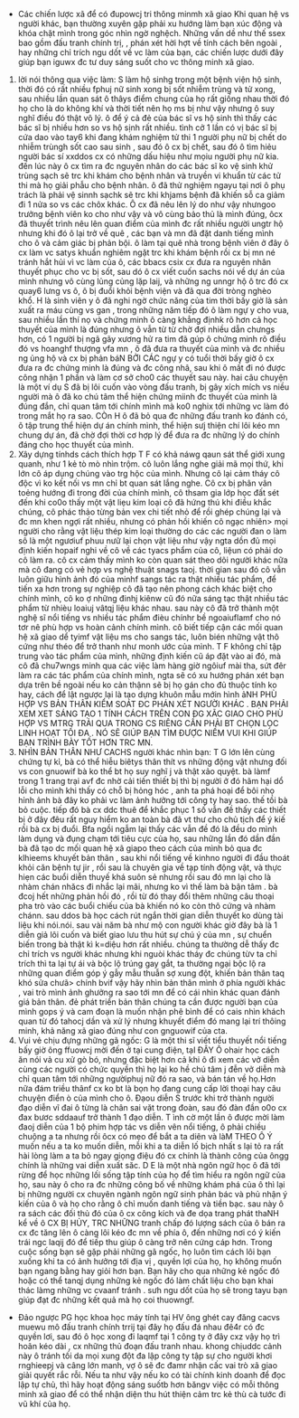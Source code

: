 - Các chiến lược xã để có đupowcj tri thông minmh xã giao
Khi quan hệ vs người khác, bạn thường xuyên gặp phải xu hướng làm bạn xúc động  và khóa chặt mình trong góc nhìn ngờ nghệch. Những vấn dề như thế  ssex bao gồm đấu tranh chính trị, , phán xét hời hợt về tính cách bên ngoài , hay những chỉ trích ngu dốt  về vc làm của bạn, các chiến lược dưới đây giúp bạn iguwx đc tư duy sáng suốt cho vc thông minh xã giao.
1. lời nói thông qua việc làm: S làm hộ sinhg trong một bệnh viện hộ sinh, thời đó có rất nhiều fphuj nữ sinh xong bị sốt nhiễm trùng và tử xong, sau nhiều lần quan sát ô thâys điểm chung của họ rất giống nhau thời đó họ cho là do không khí và thời tiết nên họ ms bị như vậy nhưng ô suy nghĩ điều đó thật vô lý. ô để ý cả đẻ của bác sĩ vs hộ sinh thì thấy các bác sĩ bị nhiều hơn so vs hộ sịnh rất nhiều. tình cở 1 lần có vị bác sĩ bị cứa dao vào tay6 khi đang khám nghiệm tử thi 1 người phụ nữ bị chết do nhiễm trùngh sốt cao sau sinh , sau đó ô cx bị chết, sau đó ô tìm hiẻu người bác sí xxddos cx có những dấu hiệu như mọiu người phụ nữ kia. đến lúc này ô cx tìm ra đc nguyên nhân do các bác sĩ ko vệ sinh khử trùng sạch sẽ trc khi khám cho bệnh nhân và truyền vi khuẩn từ các tử thi mà họ giải phẫu cho bệnh nhân. ô đã thử nghiệm ngayu tại nơi ô phụ trách là phải vệ sinnh sạchk sẽ trc khi khjams bệnh đã khiến sỗ ca giảm đi 1 nửa so vs các chôx khác. Ô cx đã nêu lên lý do như vậy nhưngoo trưởng bệnh viên ko cho như vậy và vô cùng bảo thủ là mình đúng, ôcx đã thuyết trình nêu lên quan điểm của mình đc rất nhiều người ungtr hộ nhưng khi đó ô lại trở về quê , các bạn và mn đã đặt danh tiếng mình cho ô và cảm giác bị phản bội. ô làm tại quê nhà trong bệnh viên ở đây ô cx làm vc satys khuẩn nghiêm ngặt trc khi khám bệnh rồi cx bị mn né  tránh hắt hủi vì vc làm của ô, các bbacs csix cx đưa ra nguyên nhân thuyết phục cho vc bị sốt, sau dó ô cx viết cuốn sachs nói về dự án của mình nhưng vô cùng lủng củng lặp laij, và những ng unngr hộ ô trc đó cx quay6 lưng vs ô, ô bị đuổi khỏi bệnh viện và đã qua đời tròng nghèo khổ.
H  là sinh viên y ô đã nghi ngờ chức năng của tim thời bấy giờ là sản xuất ra máu cùng vs gan , trong những năm tiếp đó ô làm ngự y cho vua, sau nhiều lần thí nọ và chứng minh ô càng khẳng địnhk rõ hơn cả học thuyết của mình là đúng nhưng ô vẫn từ từ chờ đợi nhiều dẫn chưngs hơn, có 1 người bị ngã gãy xương hử ra tim đã gúp ô chứng minh rõ điều đó vs hoanghf thượng vfa mn , ô đã đưa ra thuyết của mình và đc nhiều ng ủng hộ và cx bị phản báN BỞI CÁC ngự y có tuổi thời bấy  giờ ô cx đưa ra đc chứng minh là đúng và đc công nhâ, sau khi ô mất đi nó được công nhận 1 phần và làm cơ sở cho0 các thuyết sau này. hai câu chuyện là một ví dụ S đã bị lôi cuốn vào vòng đấu tranh, bị gây xích mích vs niều người mà ô đã ko chú tâm thể hiện chứng miinh đc thuyết của mình là đúng đắn, chỉ quan tâm tới chính mình mà ko0 nghix tới những vc làm đó trong mắt họ ra sao. CÒn H ô đã bỏ qua đc những đấu tranh ko đánh có, ô tập trung thể hiện dự án chính mình, thể hiện sưj thiện chí lôi kéo mn chung dự án, đã chờ đợi thời cơ hợp lý để đưa ra đc những lý do chính đáng cho học thuyết của mình.
2. Xây dựng tínhds cách thích hợp
T F  có khả náwg qaun sát thể giới xung quanh, như 1 kẻ tò mò nhìn trộm.  cô luôn lắng nghe giải mã mọi thứ, khi lớn cô áp dụng chúng vào trg hộc của mình. Nhưng cô lại cảm tháy cô độc vì ko kết nối vs mn chỉ bt quan sát lắng nghe. Cô cx bị phân vân toẻng  hướng đi trong đời của chính mình, cô thsam gia lớp học đất sét đến khi co0o thấy một vật liẹu kim loại cô đã hứng thú khi điều khắc chúng, cô phác thảo từng bản vex chi tiết nhỏ để rồi ghép chúng lại và đc mn khen ngợi rất nhiều, nhưng có phản hồi khiến cô ngạc nhiên> mọi người cho rằng vật liệu thép kim loại thường do các các người đan o làm sô là một ngươiuf phuu nưữ lại chọn vật liệu như vậy ngta dồn đủ mọi định kiến hopaif nghi về cô về các tyacs phẩm của cô, liệun có phải do cô làm ra. cô cx cảm thấy mình ko còn quan sát theo dõi người khác nữa mà  cô đang có vẻ hợp vs nghệ thuật snags taoj. thời gian sau đó cô vẫn luôn giữu hình ảnh đó của minhf sangs tác ra thật nhiều tác phẩm, để tiến xa hơn trong sự nghiệp  cô đã tạo nên phong cách khác biệt cho chính mình, cô ko ợ những đinhj kiênw cũ đó nữa sáng tạc thật nhiều tác phẩm từ nhièu loaiuj vâtqj liệu khác nhau. sau này cô đã trở thành một nghệ sĩ nổi tiếng vs nhiều tác phẩm đièu chínhr bề ngoaiuflamf cho nó tơr nê phù hợp vs hoàn cảnh chính mình. cô biết tiếp cận các mối quan hệ xã giao dể tyimf vật liệu ms cho sangs tác, luôn bién những vật thô cứng như théo để trở thanh như monh ước của mình.
T F không chỉ tập trung vào tác phẩm của mình, những định kiến cũ áp đặt vào ai đó, mà cô đã chu7wngs minh qua các việc làm hàng giờ ngôiuf mài tha, sứt đêr làm ra các tác  phẩm của chính mình, ngta sẽ có xu hướng phán xét bạn dựa trên bề ngoài  nếu ko cản thậnn sẽ bị họ gán cho đủ thuộc tính ko hay, cách để lật ngược lại là tạo dựng khuôn mẫu mớin  hình ảNH PHÙ HỢP VS BẢN THÂN  KIỂM SOÁT ĐC PHÁN XÉT NGƯỜI KHÁC . BẠN PHẢI  XEM XET SÁNG TẠO 1 TÍNH CÁCH TRÊN CON ĐG XÃC  GIAO  CHO PHÙ HỢP VS MTRG TRẢI QUA TRONG CS RIÊNG CẦN PHẢI BT CHỌN LỌC LINH HOẠT TỐI ĐA . NÓ SẼ GIÚP BẠN TÌM ĐƯỢC NIỀM VUI  KHI GIÚP BẠN TRÌNH BÀY TỐT HƠN TRC MN.
3. NHÌN  BẢN THÂN NHƯ CACHS  người khác nhìn bạn: T G lớn lên cùng chứng tự kỉ, bà có thể hiễu biêtys thân thít vs những động vật nhưng đối vs con gnuowif bà ko thể bt họ suy nghĩ j và thật xảo quyệt. bà làmf trong 1 trang trại  avf đc nhờ cải tiến thiết bị thì bị người ở đó hãm hại dổ lỗi cho mình khi thấy có chỗ bị hỏng hóc , anh ta phá hoại để bôi nhọ hỉnh ảnh bà đây ko phải vc làm ảnh hưởng tới công ty hay sao. thế tồi bà bỏ cuộc.
tiếp đó   bà cx ddc thuê để khắc phục 1 số vẫn đề thấy các thiết bị ở đây đêu rất nguy hiểm ko an toàn bà đã vt thư cho chủ tịch để ý kiế rồi bà cx bị đuổi. Bfa ngồi ngẫm lại  thấy các vẫn đề đó là đều do mình làm dụng và đụng chạm tới tiêu cực của họ, sau những lần đó dần đần bà đã tạo dc mối quan hệ  xã giapo theo cách của mình bỏ qua đc klhieems khuyết bản thân , sau khi nổi tiếng  về kinhno người đi đầu thoát khỏi căn bệnh tự jir , rồi sau là chuyên gia về tạp tính động vật, và  thực hiẹn các buổi diễn thuyế khá suôn sẻ   nhưng rồi sau đó mn lại cho là nhàm chán nhăcs đi nhắc lại mãi, nhưng ko vì thế làm bà bận tâm . bà đcoj hết những phản hồi đó , rồi từ đó thay đổi thêm những câu thoại pha trò vào các buổi chiếu của bà khiến nó ko còn thô cứng và nhàm chánn. sau ddos bà học  cách rút ngắn thời gian diễn thuyết ko dùng tài liệu khi nói.nói. sau vài năm bà như mộ con người khác giờ đây  bà là 1 diễn giả lôi cuốn  và biết giao lưu thu hút sự chú ý của mn , sự chuển biến trong bà thật kì k=diệu hơn rất nhiều.  chúng ta thường  dễ thấy đc chỉ trích vs người khác nhưng khi nguòi khác tháy đc chúng từv ta chỉ trích thì ta lại tự ái và bộc lộ trúng gay gắt, ta thường ngại bộc lộ ra những quan điểm góp ý gẫy mẫu thuẫn  sợ xung đột,  khiến bản thân taq khó sửa chưã> chính bvif vậy hãy nhìn bản thân mình ở phía người khác , vai trò mình ảnh ghưởng ra sao tới mn để có cái nhìn khác quan  đánh giá bản thân. đẻ phát triển bản thân chúng ta cần được người bạn của mình gops ý  và cam đoạn là muốn nhận phê bình để có cais nhìn khách quan từ đó tahocj dần và xử lý nhưng khuyết điểm đó  mang lại trí thôing minh, khả năng xã giao  đúng như con gnguowif của cta.
4. Vui vẻ chịu đựng những gã ngốc: G  là một thi sĩ viết tiểu thuyết nổi tiếng bấy giờ ông ffuowcj mời đến ở tại cung điện, tạI ĐÂY Ô ohair học cách ăn nói vả cu xử gò bó, nhưng đặc biệt hơn cả khi ô đi xem các vở diễn cùng  các  người có chức quyền thì họ lại ko hề chú tâm j đễn vở diễn mà chỉ quan tâm tới những ngườiphuj nữ đó ra sao, và bán tán về họ.Hơn nữa đám triều thânf cx ko bt là  bọn họ đang cung cấp lời thoại hay câu chuyện điển ò của mình cho ô.
Đạou diễn S trước khi trở thành người đạo diễn vĩ đai ô từng là chân sai vặt trong đoàn, sau đó đàn đần o0o cx đax bươc sddaauf trở thành 1 đạo diễn. T
ình cờ một lần ô được mời làm đaoj diễn của 1 bộ phim hợp tác vs diễn vên nổi tiếng, ô phải chiều chuộng a ta nhưng rồi ôcx có mẹo để bắt a ta diên và làM THEO Ô Ý muốn nếu a ta ko muốn diễn, mỗi khi a ta diễn lố bịch nhất s lại tỏ ra rất hài lòng  làm a ta bỏ ngay giọng điệu đó cx chính là thành công của ôngg  chính là những vai diễn xuất săc.
D E là một nhà ngôn ngữ học ô đã tới rừng để học những lối sống tập tính của họ để tìm hiểu ra ngôn ngữ của họ, sau này ô cho ra đc những công bố về những khám phá của ô thì lại bị những người cx chuyên ngành ngôn ngữ sinh phản bác  và phủ nhận ý kiến của ô và họ cho rằng ô chỉ muốn danh tiếng và tiền bạc. sau này ô ra sách các đối thủ đó của ô cx công kích và đe dọa trang phát thaNH kể về ô CX BỊ HỦY, TRC NHỮNG  tranh chấp đó lượng sách của ô bán ra cx đc tăng lên ô càng lôi kéo đc mn về phía ô, đến những nơi có ý kiến trái ngc laqij đó để tiếp thu  giúp ô càng trở nên cứng cáp hơn.
Trong cuộc sống  bạn sẽ gặp phải những gã ngốc, họ luôn tìm cách lôi bạn xuống khi ta có ảnh hưởng tới địa vị , quyền lợi của họ, họ không muốn bạn ngang bằng hay giỏi hơn bạn. Bạn hãy cho qua những kẻ ngốc đó hoặc có thể tanqj dụng những kẻ ngốc đó làm chất liệu cho bạn khai thác làmg những vc cvaanf tránh . sưh ngu dốt của họ sẽ trong tayu bạn  giúp đạt đc những kết quả mà họ coi thuowngf.
- Đảo ngược PG học khoa học máy tính tại HV ông ghét cay đăng cacvs muewu mô đấu tranh chính trrij tại đây họ đấu đá nhau đê4r có đc quyền lơi, sau đó ô học xong đi laqmf tại 1 công ty ở đây cxz vậy họ trì hoãn kéo dài , cx những thủ đoạn đấu tranh nhau. khong chịuddc cảnh này ô  tránh tối da mọi xung đột  đa lập công ty  tập sự cho người khơi rnghieepj và câng lớn manh, vợ ô sẽ đc đamr nhận cấc vai trò  xã giao giải quyết rắc rỗi. Nếu ta  như  vậy nếu ko có tài chính kinh doanh để đọc lập tự chủ, thì hãy hoạt động  sáng suốtb hơn băngv việc  có mỗi thông minh xã giao để  có thể nhận diện thu hút  thiện cảm trc kẻ thù  cà tước đi vũ khí của họ.



